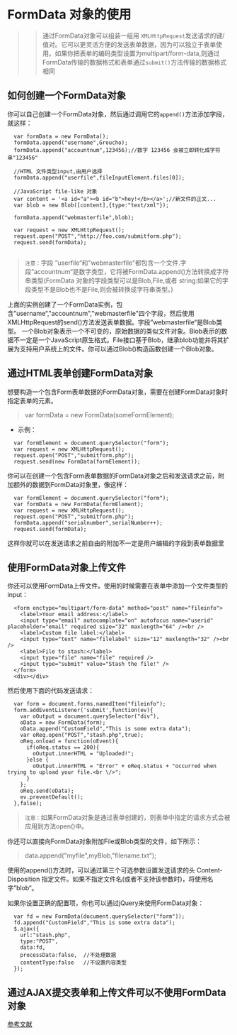 # FormData 对象的使用

>> 通过FormData对象可以组装一组用 `XMLHttpRequest`发送请求的键/值对。它可以更灵活方便的发送表单数据，因为可以独立于表单使用。如果你把表单的编码类型设置为multipart/form-data,则通过FormData传输的数据格式和表单通过`submit()`方法传输的数据格式相同     

## 如何创建一个FormData对象

你可以自己创建一个FormData对象，然后通过调用它的`append()`方法添加字段，就这样：     

```
  var formData = new FormData();
  formData.append("username",Groucho);
  formData.append("accountnum",123456);//数字 123456 会被立即转化成字符串"123456"

  //HTML 文件类型input,由用户选择
  formData.append("userfile",fileInputElement.files[0]);

  //JavaScript file-like 对象
  var content = '<a id="a"><b id="b">hey!</b></a>';//新文件的正文...
  var blob = new Blob([content],{type:"text/xml"});

  formData.append("webmasterfile",blob);

  var request = new XMLHttpRequest();
  request.open("POST","http://foo.com/submitform.php");
  request.send(formData); 


```

> `注意：`字段 ”userfile“和"webmasterfile"都包含一个文件.字段”accountnum“是数字类型，它将被FormData.append()方法转换成字符串类型(FormData 对象的字段类型可以是Blob,File,或者 string:如果它的字段类型不是Blob也不是File,则会被转换成字符串类型。)      

上面的实例创建了一个FormData实例，包含”username“,"accountnum","webmasterfile"四个字段，然后使用XMLHttpRequest的send()方法发送表单数据。字段”webmasterfile“是Blob类型。 一个Blob对象表示一个不可变的，原始数据的类似文件对象。Blob表示的数据不一定是一个JavaScript原生格式。File接口基于Blob，继承blob功能并将其扩展为支持用户系统上的文件。你可以通过Blob()构造函数创建一个Blob对象。     

## 通过HTML表单创建FormData对象

想要构造一个包含Form表单数据的FormData对象，需要在创建FormData对象时指定表单的元素。    

> var formData = new FormData(someFormElement);    

- 示例：   

```
  var formElement = document.querySelector("form");
  var request = new XMLHttpRequest();
  request.open("POST","submitform.php");
  request.send(new FormData(formElement));
```

你可以在创建一个包含Form表单数据的FormData对象之后和发送请求之前，附加额外的数据到FormData对象里，像这样：    

```
  var formElement = document.querySelector("form");
  var formData = new FormData(formElement);
  var request = new XMLHttpRequest();
  request.open("POST","submitform.php");
  formData.append("serialnumber",serialNumber++);
  request.send(formData);

```

这样你就可以在发送请求之前自由的附加不一定是用户编辑的字段到表单数据里      

## 使用FormData对象上传文件

你还可以使用FormData上传文件。使用的时候需要在表单中添加一个文件类型的input：      

```
  <form enctype="multipart/form-data" method="post" name="fileinfo">
    <label>Your email address:</label>
    <input type="email" autocomplate="on" autofocus name="userid" placeholder="email" required size="32" maxlength="64" /><br />
    <label>Custom file label:</label>
    <input type="text" name="filelabel" size="12" maxlength="32" /><br />
    <label>File to stash:</label>
    <input type="file" name="file" required />
    <input type="submit" value="Stash the file!" />
  </form>
  <div></div>
```

然后使用下面的代码发送请求：     

```
  var form = document.forms.namedItem("fileinfo");
  form.addEventListener('submit',function(ev){
    var oOutput = document.querySelector("div"),
    oData = new FormData(form);
    oData.append("CustomField","This is some extra data");
    var oReq.open("POST","stash.php",true);
    oReq.onload = function(oEvent){
      if(oReq.status == 200){
        oOutput.innerHTML = "Uploaded!";
      }else {
        oOutput.innerHTML = "Error" + oReq.status + "occurred when trying to upload your file.<br \/>";
      }
    };
    oReq.send(oData);
    ev.preventDefault();
  },false);

```

> `注意：`如果FormData对象是通过表单创建的，则表单中指定的请求方式会被应用到方法open()中。    

你还可以直接向FormData对象附加File或Blob类型的文件，如下所示：      

> data.append("myfile",myBlob,"filename.txt");    

使用的append()方法时，可以通过第三个可选参数设置发送请求的头 Content-Disposition 指定文件。如果不指定文件名(或者不支持该参数时)，将使用名字”blob“。     

如果你设置正确的配置项，你也可以通过jQuery来使用FormData对象：     

```
  var fd = new FormData(document.querySelector("form"));
  fd.append("CustomField","This is some extra data");
  $.ajax({
    url:"stash.php",
    type:"POST",
    data:fd,
    processData:false,  //不处理数据
    contentType:false   //不设置内容类型
  });
```

## 通过AJAX提交表单和上传文件可以不使用FormData对象

[参考文献](https://developer.mozilla.org/zh-CN/docs/Web/API/FormData/Using_FormData_Objects)   